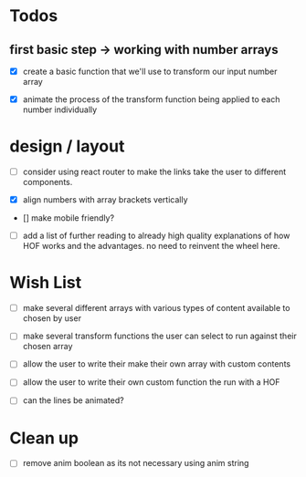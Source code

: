 # Todos

## first basic step -> working with number arrays

- [x] create a basic function that we'll use to transform our input number array

* [x] animate the process of the transform function being applied to each number individually

# design / layout

- [ ] consider using react router to make the links take the user to different components.

* [x] align numbers with array brackets vertically

- [] make mobile friendly?

- [ ] add a list of further reading to already high quality explanations of how HOF works and the advantages. no need to reinvent the wheel here.

# Wish List

- [ ] make several different arrays with various types of content available to chosen by user

* [ ] make several transform functions the user can select to run against their chosen array

- [ ] allow the user to write their make their own array with custom contents

- [ ] allow the user to write their own custom function the run with a HOF

- [ ] can the lines be animated?

# Clean up

- [ ] remove anim boolean as its not necessary using anim string
